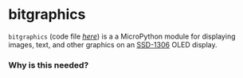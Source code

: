 # bitgraphics
`bitgraphics` (code file [*here*](./src/bitgraphics.py)) is a a MicroPython module for displaying images, text, and other graphics on an [SSD-1306](https://www.adafruit.com/product/326) OLED display.

### Why is this needed?
